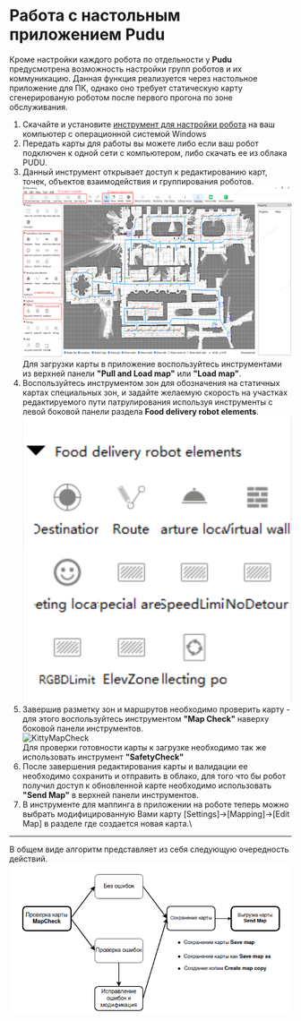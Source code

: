# Работа с настольным приложением Pudu
Кроме настройки каждого робота по отдельности у **Pudu** предусмотрена возможность настройки групп роботов и их коммуникацию. Данная функция реализуется через настольное приложение для ПК, однако оно требует статическую карту сгенерированую роботом после первого прогона по зоне обслуживания.

1. Скачайте и установите [инструмент для настройки робота](https://drive.google.com/file/d/19j2bC97eX-4JQcutR7iZ3ihO7hQ9vYTp/view?usp=sharing) на ваш компьютер с операционной системой Windows
2. Передать карты для работы вы можете либо если ваш робот подключен к одной сети с компьютером, либо скачать ее из облака PUDU.
3. Данный инструмент открывает доступ к редактированию карт, точек, объектов взаимодействия и группирования роботов.\
![KittyMaptool](/assets/images/Kitty_MapTool.png)\
Для загрузки карты в приложение воспользуйтесь инструментами из верхней панели **"Pull and Load map"** или **"Load map"**.
4. Воспользуйтесь инструментом зон для обозначения на статичных картах специальных зон, и задайте желаемую скорость на участках редактируемого пути патрулирования используя инструменты с левой боковой панели раздела **Food delivery robot elements**.\
![KittyAreaedit](/assets/images/Kitty_Area.png)
5. Завершив разметку зон и маршрутов необходимо проверить карту - для этого воспользуйтесь инструментом **"Map Check"** наверху боковой панели инструментов.\
![KittyMapCheck](/assets/images/Kitty_MapCheck.png)\
Для проверки готовности карты к загрузке необходимо так же использовать инструмент **"SafetyCheck"**
6. После завершения редактирования карты и валидации ее необходимо сохранить и отправить в облако, для того что бы робот получил доступ к обновленной карте необходимо использовать **"Send Map"** в верхней панели инструментов.
7. В инструменте для маппинга в приложении на роботе теперь можно выбрать модифицированную Вами карту [Settings]->[Mapping]->[Edit Map] в разделе где создается новая карта.\

***

В общем виде алгоритм представляет из себя следующую очередность действий.\
![KittyAlgoritm](/assets/images/Kitty_algo.png)

